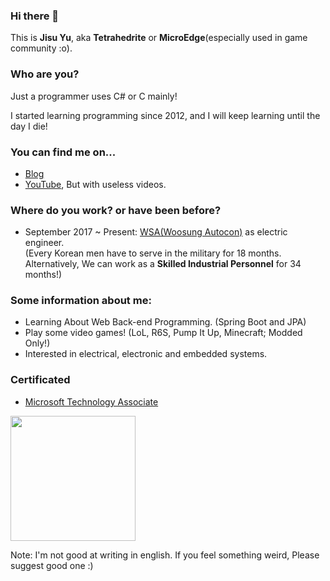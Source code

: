### Hi there 👋

This is **Jisu Yu**, aka **Tetrahedrite** or **MicroEdge**(especially used in game community :o).

### Who are you?

Just a programmer uses C# or C mainly!

I started learning programming since 2012, and I will keep learning until the day I die!

### You can find me on...

- [Blog](https://bl4nkbox.tistory.com/)
- [YouTube](https://www.youtube.com/user/det3652000), But with useless videos.

### Where do you work? or have been before?

- September 2017 ~ Present: [WSA(Woosung Autocon)](http://www.woosungautocon.com/) as electric engineer.  
\(Every Korean men have to serve in the military for 18 months. Alternatively, We can work as a **Skilled Industrial Personnel** for 34 months!)

### Some information about me:
- Learning About Web Back-end Programming. (Spring Boot and JPA)
- Play some video games! (LoL, R6S, Pump It Up, Minecraft; Modded Only!)
- Interested in electrical, electronic and embedded systems.

### Certificated
- [Microsoft Technology Associate](https://www.credly.com/badges/02d2c708-b03c-4b4b-b73a-e398e9059c98)  
<img src="https://user-images.githubusercontent.com/3435833/142198526-dd76611e-b2ab-423e-90ec-c2cf49620f5e.png" width=200px>

Note: I'm not good at writing in english. If you feel something weird, Please suggest good one :)

<!--
**Tetrahedrite/Tetrahedrite** is a ✨ _special_ ✨ repository because its `README.md` (this file) appears on your GitHub profile.

Here are some ideas to get you started:

- 🔭 I’m currently working on ...
- 🌱 I’m currently learning ...
- 👯 I’m looking to collaborate on ...
- 🤔 I’m looking for help with ...
- 💬 Ask me about ...
- 📫 How to reach me: ...
- 😄 Pronouns: ...!

- ⚡ Fun fact: ...
-->
